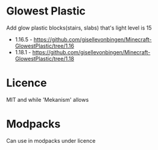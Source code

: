 # Glowest Plastic
Add glow plastic blocks(stairs, slabs) that's light level is 15

* 1.16.5 - https://github.com/gisellevonbingen/Minecraft-GlowestPlastic/tree/1.16
* 1.18.1 - https://github.com/gisellevonbingen/Minecraft-GlowestPlastic/tree/1.18

# Licence

MIT and while 'Mekanism' allows

# Modpacks

Can use in modpacks under licence
